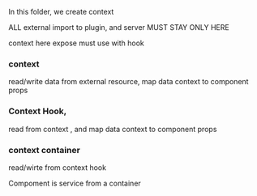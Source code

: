 In this folder, we create context 

ALL external import to plugin, and server MUST STAY ONLY HERE

context here expose must use with hook

### context

read/write data from external resource,
map data context to component props

### Context Hook,

read from context , and map data context to component props

### context container
read/wirte from context hook

Compoment is service from a container